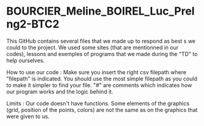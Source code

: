 # BOURCIER_Meline_BOIREL_Luc_PreIng2-BTC2
This GitHub contains several files that we made up to respond as best s we could to the project. 
We used some sites (that are mentionned in our codes), lessons and exemples of programs that we made during the "TD" to help ourselves. 

How to use our code : 
  Make sure you insert the right csv filepath where "filepath" is indicated. You should use the most simple filepath as you could to make it simpler to find your file. 
  "#" are comments which indicates how our program works and the logic behind it.

Limits : 
  Our code doesn't have functions.
  Some elements of the graphics (grid, position of the points, colors) are not the same as on the graphics that were given to us. 
  
